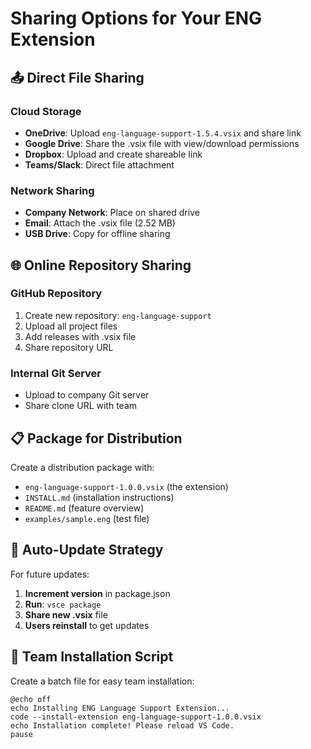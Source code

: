 # Sharing Options for Your ENG Extension

## 📤 Direct File Sharing

### Cloud Storage
- **OneDrive**: Upload `eng-language-support-1.5.4.vsix` and share link
- **Google Drive**: Share the .vsix file with view/download permissions
- **Dropbox**: Upload and create shareable link
- **Teams/Slack**: Direct file attachment

### Network Sharing
- **Company Network**: Place on shared drive
- **Email**: Attach the .vsix file (2.52 MB)
- **USB Drive**: Copy for offline sharing

## 🌐 Online Repository Sharing

### GitHub Repository
1. Create new repository: `eng-language-support`
2. Upload all project files
3. Add releases with .vsix file
4. Share repository URL

### Internal Git Server
- Upload to company Git server
- Share clone URL with team

## 📋 Package for Distribution

Create a distribution package with:
- `eng-language-support-1.0.0.vsix` (the extension)
- `INSTALL.md` (installation instructions)
- `README.md` (feature overview)
- `examples/sample.eng` (test file)

## 🔄 Auto-Update Strategy

For future updates:
1. **Increment version** in package.json
2. **Run**: `vsce package`
3. **Share new .vsix** file
4. **Users reinstall** to get updates

## 👥 Team Installation Script

Create a batch file for easy team installation:

```batch
@echo off
echo Installing ENG Language Support Extension...
code --install-extension eng-language-support-1.0.0.vsix
echo Installation complete! Please reload VS Code.
pause
```